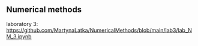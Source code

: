 Numerical methods
-----------------
  laboratory 3: https://github.com/MartynaLatka/NumericalMethods/blob/main/lab3/lab_NM_3.ipynb

